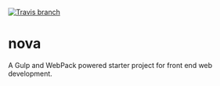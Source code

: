[![Travis branch](https://img.shields.io/travis/SiriusBits/nova/develop.svg?style=flat-square)]()
# nova
A Gulp and WebPack powered starter project for front end web development.
